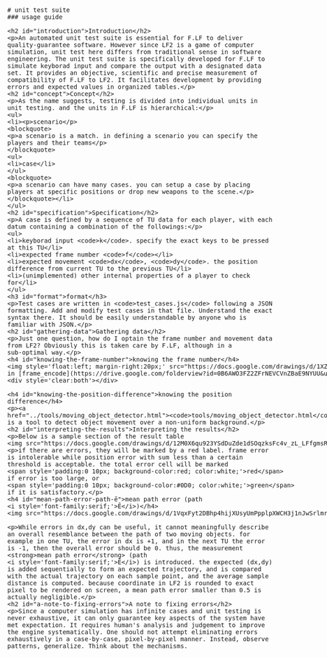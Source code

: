 <!DOCTYPE html>
<html>
<title>F.LF/unit test suite</title>

<xmp theme="projectF">
# unit test suite
### usage guide

## Introduction
An automated unit test suite is essential for F.LF to deliver quality-guarantee software. However since LF2 is a game of computer simulation, unit test here differs from traditional sense in software engineering. The unit test suite is specifically developed for F.LF to simulate keyborad input and compare the output with a designated data set. It provides an objective, scientific and precise measurement of compatibility of F.LF to LF2. It facilitates development by providing errors and expected values in organized tables.

## Concept
As the name suggests, testing is divided into individual units in unit testing. and the units in F.LF is hierarchical:

- scenario
	> a scenario is a match. in defining a scenario you can specify the players and their teams

	- case
	> a scenario can have many cases. you can setup a case by placing players at specific positions or drop new weapons to the scene.

## Specification
A case is defined by a sequence of TU data for each player, with each datum containing a combination of the followings:

- keyborad input `k`. specify the exact keys to be pressed at this TU
- expected frame number `f`
- expected movement `dx`, `dy`. the position difference from current TU to the previous TU
- (unimplemented) other internal properties of a player to check for

### format
Test cases are written in `test_cases.js` following a JSON formatting. Add and modify test cases in that file. Understand the exact syntax there. It should be easily understandable by anyone who is familiar with JSON.

## Gathering data
Just one question, how do I optain the frame number and movement data from LF2? Obviously this is taken care by F.LF, although in a sub-optimal way.

#### knowing the frame number
<img style='float:left; margin-right:20px;' src="https://docs.google.com/drawings/d/1XZB1JqJzszyHK2zXafdiFvm_qcxoVIZsF5sfCX8OCpA/pub?w=132&amp;h=100">
in [frame_encode](https://drive.google.com/folderview?id=0B6AWO3FZ2ZFrNEVCVnZBaE9NYUU&usp=sharing), there contains specially frame encoded characters, that the data file and sprite is altered in a way that the each frame uses a unique `pic`, and each pic has a number on the top left corner showing the current frame number. to be used with 1.9 or 2.0.
<div style='clear:both'></div>

#### knowing the position difference
[`tools/moving_object_detector.html`](../tools/moving_object_detector.html) is a tool to detect object movement over a non-uniform background.

## Interpreting the results
Below is a sample section of the result table
<img src="https://docs.google.com/drawings/d/12M0X6qu923YSdDuZde1dSOqzksFc4v_zL_LFfgmsR1Q/pub?w=830&amp;h=359">

if there are errors, they will be marked by a red label. frame error is intolerable while position error with sum less than a certain threshold is acceptable. the total error cell will be marked <span style='padding:0 10px; background-color:red; color:white;'>red</span> if error is too large, or <span style='padding:0 10px; background-color:#0D0; color:white;'>green</span> if it is satisfactory.

#### mean path error (path <i style='font-family:serif;'>E&#772;</i>)
<img src="https://docs.google.com/drawings/d/1VqxFyt2DBhp4hijXUsyUmPpplpXWCH3j1nJwSrlmrUI/pub?w=535&amp;h=203">

While errors in dx,dy can be useful, it cannot meaningfully describe an overall resemblance between the path of two moving objects. for example in one TU, the error in dx is +1, and in the next TU the error is -1, then the overall error should be 0. thus, the measurement __mean path error__ (path <i style='font-family:serif;'>E&#772;</i>) is introduced. the expected (dx,dy) is added sequentially to form an expected trajectory, and is compared with the actual trajectory on each sample point, and the average sample distance is computed. because coordinate in LF2 is rounded to exact pixel to be rendered on screen, a mean path error smaller than 0.5 is actually negligible.

## A note to fixing errors
Since a computer simulation has infinite cases and unit testing is never exhaustive, it can only guarantee key aspects of the system have met expectation. It requires human's analysis and judgement to improve the engine systematically. One should not attempt eliminating errors exhaustively in a case-by-case, pixel-by-pixel manner. Instead, observe patterns, generalize. Think about the mechanisms.
</xmp>

<script src="strapdown_0_2/strapdown.js"></script>
</html>
